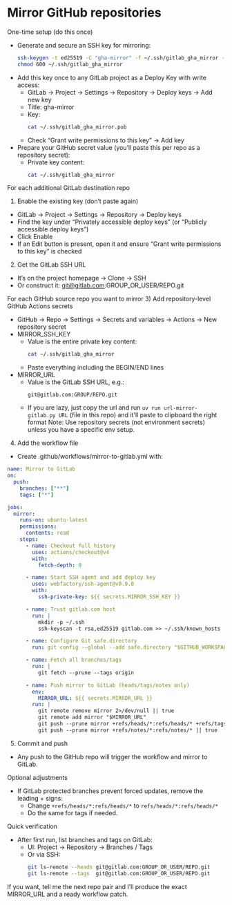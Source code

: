 # Mirror GitHub repositories

One-time setup (do this once)
- Generate and secure an SSH key for mirroring:
  ```bash
  ssh-keygen -t ed25519 -C "gha-mirror" -f ~/.ssh/gitlab_gha_mirror -N ""
  chmod 600 ~/.ssh/gitlab_gha_mirror
  ```
- Add this key once to any GitLab project as a Deploy Key with write access:
  - GitLab → Project → Settings → Repository → Deploy keys → Add new key
  - Title: gha-mirror
  - Key:
    ```bash
    cat ~/.ssh/gitlab_gha_mirror.pub
    ```
  - Check “Grant write permissions to this key” → Add key
- Prepare your GitHub secret value (you’ll paste this per repo as a repository secret):
  - Private key content:
    ```bash
    cat ~/.ssh/gitlab_gha_mirror
    ```

For each additional GitLab destination repo
1) Enable the existing key (don’t paste again)
- GitLab → Project → Settings → Repository → Deploy keys
- Find the key under “Privately accessible deploy keys” (or “Publicly accessible deploy keys”)
- Click Enable
- If an Edit button is present, open it and ensure “Grant write permissions to this key” is checked

2) Get the GitLab SSH URL
- It’s on the project homepage → Clone → SSH
- Or construct it: git@gitlab.com:GROUP_OR_USER/REPO.git

For each GitHub source repo you want to mirror
3) Add repository-level GitHub Actions secrets
- GitHub → Repo → Settings → Secrets and variables → Actions → New repository secret
- MIRROR_SSH_KEY
  - Value is the entire private key content:
    ```bash
    cat ~/.ssh/gitlab_gha_mirror
    ```
  - Paste everything including the BEGIN/END lines
- MIRROR_URL
  - Value is the GitLab SSH URL, e.g.:
    ```text
    git@gitlab.com:GROUP/REPO.git
    ```
  - If you are lazy, just copy the url and run `uv run url-mirror-gitlab.py URL` (file in this repo) and it'll paste to clipboard the right format
Note: Use repository secrets (not environment secrets) unless you have a specific env setup.

4) Add the workflow file
- Create .github/workflows/mirror-to-gitlab.yml with:
```yaml
name: Mirror to GitLab
on:
  push:
    branches: ["**"]
    tags: ["*"]

jobs:
  mirror:
    runs-on: ubuntu-latest
    permissions:
      contents: read
    steps:
      - name: Checkout full history
        uses: actions/checkout@v4
        with:
          fetch-depth: 0

      - name: Start SSH agent and add deploy key
        uses: webfactory/ssh-agent@v0.9.0
        with:
          ssh-private-key: ${{ secrets.MIRROR_SSH_KEY }}

      - name: Trust gitlab.com host
        run: |
          mkdir -p ~/.ssh
          ssh-keyscan -t rsa,ed25519 gitlab.com >> ~/.ssh/known_hosts

      - name: Configure Git safe.directory
        run: git config --global --add safe.directory "$GITHUB_WORKSPACE"

      - name: Fetch all branches/tags
        run: |
          git fetch --prune --tags origin

      - name: Push mirror to GitLab (heads/tags/notes only)
        env:
          MIRROR_URL: ${{ secrets.MIRROR_URL }}
        run: |
          git remote remove mirror 2>/dev/null || true
          git remote add mirror "$MIRROR_URL"
          git push --prune mirror +refs/heads/*:refs/heads/* +refs/tags/*:refs/tags/*
          git push --prune mirror +refs/notes/*:refs/notes/* || true
```

5) Commit and push
- Any push to the GitHub repo will trigger the workflow and mirror to GitLab.

Optional adjustments
- If GitLab protected branches prevent forced updates, remove the leading + signs:
  - Change `+refs/heads/*:refs/heads/*` to `refs/heads/*:refs/heads/*`
  - Do the same for tags if needed.

Quick verification
- After first run, list branches and tags on GitLab:
  - UI: Project → Repository → Branches / Tags
  - Or via SSH:
    ```bash
    git ls-remote --heads git@gitlab.com:GROUP_OR_USER/REPO.git
    git ls-remote --tags  git@gitlab.com:GROUP_OR_USER/REPO.git
    ```

If you want, tell me the next repo pair and I’ll produce the exact MIRROR_URL and a ready workflow patch.
